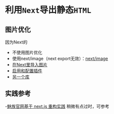 # 利用`Next`导出静态`HTML`
## 图片优化
因为Next的
- 不使用图片优化
- 使用next/image（next export无效）：[next/image](https://nextjs.org/docs/api-reference/next/image)
- [在Next里导入图片](https://github.com/twopluszero/next-images)
- [启用和配置插件](https://github.com/cyrilwanner/next-compose-plugins)
- [另一个库](https://github.com/cyrilwanner/next-optimized-images)

## 实践参考
-[魅族官网基于 next.js 重构实践](https://zhuanlan.zhihu.com/p/113853235) 稍微有点过时，可参考